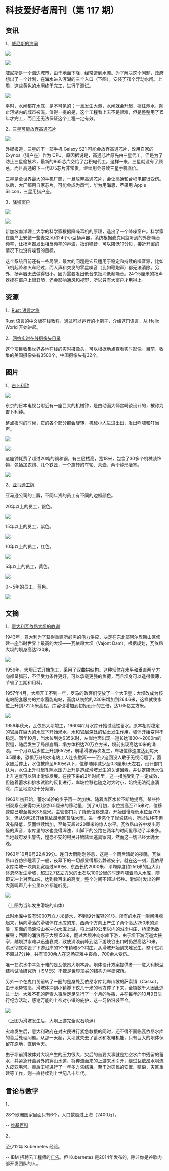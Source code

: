 # 科技爱好者周刊（第 117 期）

## 资讯

1、[威尼斯的海闸](https://www.bbc.com/news/world-europe-53361958)

![](https://www.wangbase.com/blogimg/asset/202007/bg2020071101.jpg)

![](https://www.wangbase.com/blogimg/asset/202007/bg2020071103.jpg)

威尼斯是一个海边城市，由于地面下降，经常遭到水淹。为了解决这个问题，政府想出了一个计划，在海水进入泻湖的三个入口（下图），安装了78个浮动水闸。上周，这些黄色的水闸终于完工，进行了测试。

![](https://www.wangbase.com/blogimg/asset/202007/bg2020071102.jpg)

平时，水闸都在水底，是不可见的；一旦发生大潮，水闸就会升起，挡住潮水，防止泻湖内的城市被淹。值得一提的是，这个工程看上去不是很难，但是整整用了15年才完工，而且还无法保证这个工程一定有效。

2、[三星可能放弃高通芯片](https://www.ubergizmo.com/2020/07/samsung-galaxy-s21-exynos/)

![](https://www.wangbase.com/blogimg/asset/202007/bg2020071205.jpg)

外媒报道，三星的下一部手机 Galaxy S21 可能会放弃高通芯片，改用自家的 Exynos（猎户座）作为 CPU。原因据说是，高通芯片原先由三星代工，但是为了防止三星偷技术，最新的865芯片交给了台积电代工。这样一来，三星就没有了顾忌，而且高通的下一代875芯片非常贵，继续用会导致三星手机涨价。

三星是全世界最大的手机厂商，一旦放弃高通芯片，会让高通和台积电都很受伤。以后，大厂都用自家芯片，可能会成为风气，华为用海思，苹果用 Apple Silicon，三星用猎户座。

3、[降噪窗户](https://www.nytimes.com/2020/07/11/science/windows-street-noise.html)

![](https://www.wangbase.com/blogimg/asset/202007/bg2020071302.jpg)

![](https://www.wangbase.com/blogimg/asset/202007/bg2020071301.jpg)

新加坡南洋理工大学的科学家根据降噪耳机的原理，造出了一个降噪窗户。科学家在窗户上安装一些麦克风和24个小型扬声器，系统根据麦克风监听到的外部噪音频率，让扬声器发出相反频率的声波，抵消噪音，可以降低10分贝，接近开窗的情况下也没有噪音的目标。

这个系统目前还有一些局限，最大的问题是它只适用于稳定和持续的噪音源，比如飞机起降和火车经过，而人声和突发的零星噪音（比如鞭炮声）都无法消除。另外，扬声器无法做得很小，因为需要发出低音来抵消低频噪音。24个5厘米的扬声器挂在窗户上很丑陋，还会影响通风和视野，所以只有大窗户才用得上。

## 资源

1、[Rust 语言之旅](https://tourofrust.com/00_zh-cn.html)

Rust 语言的中文版在线教程，通过可以运行的小例子，介绍这门语言，从 Hello World 开始讲起。

2、[网络实时在线摄像头目录](https://www.insecam.org/)

这个项目收集世界各地在线的实时摄像头，可以根据地点查看实时影像。目前，收集的美国摄像头有3500个，中国摄像头有32个。

## 图片

1、[吉卜利钟](https://www.atlasobscura.com/places/the-giant-ghibli-clock-tokyo-japan)

![](https://www.wangbase.com/blogimg/asset/202007/bg2020070804.jpg)

东京的日本电视台附近有一座巨大的机械钟，是由动画大师宫崎骏设计的，被称为吉卜利钟。

整点报时的时候，它的各个部分都会旋转，机械小人进进出出，发出呼啸和叮当声。

![](https://www.wangbase.com/blogimg/asset/202007/bg2020070805.jpg)

![](https://www.wangbase.com/blogimg/asset/202007/bg2020070806.jpg)

这座钟耗费了超过20吨的铜和钢，有三层楼高，宽18米，包含了30多个机械装饰物，包括加农炮、几个铁匠，一个旋转的车轮、茶壶、两个钟形活塞。

![](https://www.wangbase.com/blogimg/asset/202007/bg2020070808.jpg)

2、[亚马逊工牌](https://blog.aboutamazon.com/job-creation-and-investment/45000-and-counting)

亚马逊公司的工牌，不同年资的员工有不同的边框颜色。

20年以上的员工，银色。

![](https://www.wangbase.com/blogimg/asset/202007/bg2020071206.jpg)

15年以上的员工，紫色。

![](https://www.wangbase.com/blogimg/asset/202007/bg2020071207.jpg)

10年以上的员工，红色。

![](https://www.wangbase.com/blogimg/asset/202007/bg2020071208.jpg)

5年以上的员工，黄色。

![](https://www.wangbase.com/blogimg/asset/202007/bg2020071209.jpg)

0～5年的员工，蓝色。

![](https://www.wangbase.com/blogimg/asset/202007/bg2020071210.jpg)

## 文摘

1、[意大利瓦依昂大坝的教训](https://baike.baidu.com/item/%E7%93%A6%E4%BE%9D%E6%98%82%E5%9D%9D)

1943年，意大利为了获得重建所必需的电力供应，决定在东北部阿尔卑斯山区修建一座当时世界上最高的大坝——瓦依昂大坝（Vajont Dam）。根据规划，瓦依昂大坝的坝身高达230米。

![](https://www.wangbase.com/blogimg/asset/202007/bg2020070810.jpg)

1956年，大坝正式开始施工，采用了双曲拱结构。这种坝体在水平和垂直两个方向都呈弧形，不但受力条件更好，可以承载更强的负荷，而且坝身可以造得很薄，节省了工期和用料。

1957年4月，大坝开工不到一年，罗马的政客们便放了一个大卫星：大坝改成为核电站配套服务的抽水蓄能电站，高度从初始的230米增加到264.6米，这样就使水位上升到722.5米高程，库容也增加到初始设计的三倍，达1.65亿立方米。

![](https://www.wangbase.com/blogimg/asset/202007/bg2020070809.jpg)

1959年秋天，瓦依昂大坝竣工，1960年2月水库开始试验性蓄水。原本相对稳定的岩层在巨大的水压下开始渗水，水和岩层深处的粘土发生作用，坡体开始变得不稳定。同年10月，当水位到达635米时，左岸地面出现一道长达1800～2000m的裂缝，随后发生了局部崩塌，塌方体积达70万立方米，坝前出现高达10米的涌浪。一个月以后水位上升到652米，崩塌滑坡再次发生，岸坡位移速度达到每天3.5厘米，恐惧万分的水电站工人连夜撤离——至少这回没人敢于无视问题了，蓄水随后停止，水位被降至600米以下，位移随即减少至0.3厘米/天左右。设计部门认为，水位上升引起孔隙水压力上升是造成滑坡发生的关键因素，并认定降低水位上升速度可以阻止滑坡发展。在接下来的2年时间里，这一措施受到了一定成效，但随着蓄水和排水试验的反复进行，岸坡位移也随之时大时小，始终无法彻底消除，库区地震也十分频繁。

1963年初开始，蓄水试验的步子再一次加快。随着库区水位不断地提高，某些控制观察点录得每天超过0.5厘米的移动量，到了9月初，水位提高至715米时，位移速度已增至每天3.5厘米。主管部门为了降低位移速度，开始缓慢降低水位至705米，但从9月28开始瓦依昂地区普降大雨，进一步恶化了岸坡结构，所以位移不但没有降低，反而继续增加，至每天超过20厘米的惊人水平。瓦依昂山谷中发出奇怪的声音，水库里的水也变得浑浊，山脚下的公路在两年的时间里移动了半米多。当地政府发出警告，惶恐不安的村民开始陆续逃离家园，然而这一切已经太晚太晚。

1963年10月9号22点39分。连日大雨刚刚停息，这是一个雨后晴朗的夜晚，瓦依昂山谷仿佛睡着了一般，夜幕下的一切都显得那么静谧安宁。就在这一刻，瓦依昂水库南坡一块南北宽超过500米、东西长约2000米、平均厚度约250米的巨大山体忽然发生滑坡，超过2.7亿立方米的土石以100公里的时速呼啸着涌入水库，随即又冲上对面山坡，达到数百米的高度，整个时间不超过45秒。滑坡时发出的巨大轰鸣声几十公里以外都能听见。

![](https://www.wangbase.com/blogimg/asset/202007/bg2020070811.jpg)

（上图为当年发生滑坡的山体）

此时水库中仅有5000万立方米蓄水，不到设计库容的1/3。所有的水在一瞬间沸腾起来，横向滑落的滑坡体在水库的东、西两个方向上产生了两个高达250米的涌浪：东面的涌浪沿山谷冲向水库上游，将上游10公里以内的沿岸村庄、桥梁悉数摧毁；西面的涌浪高于大坝150米，翻过大坝冲向水库下游，由于坝下游河道太狭窄，越坝洪水难以迅速衰减，致使涌浪前峰到达下游峡谷出口时仍然高达70米。洪水彻底冲毁了下游沿岸的1个市镇和5个村庄。从滑坡开始到灾难发生，整个过程不超过7分钟，共有1900余人在这场灾难中丧命，700余人受伤。

唯一在洪水中幸免于难的是瓦依昂大坝本身。坝体设计方案提供者——意大利模型结构试验研究所（ISMES）不愧是世界顶尖的结构力学研究所。

另外一个在鬼门关前转了一圈的是身处瓦依昂水库北岸山坡的萨索镇（Casso），由于地势较高，滑坡体冲到小镇脚下仅几十米的地方停了下来，全镇数千人因此逃过一劫。大难不死的萨索人事后足足举行了一个月的弥撒，并在每年的10月9日举行纪念活动，感谢万能的上帝对小镇的庇护，这一习俗沿袭至今。

![](https://www.wangbase.com/blogimg/asset/202007/bg2020070812.jpg)

（上图为滑坡发生后，大坝上游完全泥石填满）

灾难发生后，意大利政府在对灾民进行紧急救援的同时，还不得不面临瓦依昂水库的善后处理问题。从那一天起，大坝就失去了蓄水和发电机能，只有巨大的坝体保留在原地，直到今天。

由于坝前滑坡体对大坝产生的压力很大，灾后的首要大事就是抽空水库中残留的蓄水，并紧急开凿另外的穿山水道，将奔流而来的上游来水引开，绕过瓦依昂水坝流入皮亚韦河。善后工程进行了一年多方告结束。至于对灾民的安置、赔偿，灾区重建等工作，则一直持续到上世纪八十年代。

## 言论与数字

1、

28个欧洲国家里面只有6个，人口数超过上海（2400万）。

-- [维基百科](https://en.wikipedia.org/wiki/List_of_European_Union_member_states_by_population)

2、

至少12年 Kubernetes 经验。 

-- IBM 招聘云工程师的[广告](https://intellijobs.ai/job/IBMCloud-Native-Infrastructure-Engineer-Architect-bvJJ6yraexfWOk1nMRKP-bvJJ6yraexfWOk1nMRKP)。但 Kubernetes 是2014年发布的，除非你是谷歌内部开发团队的人。

